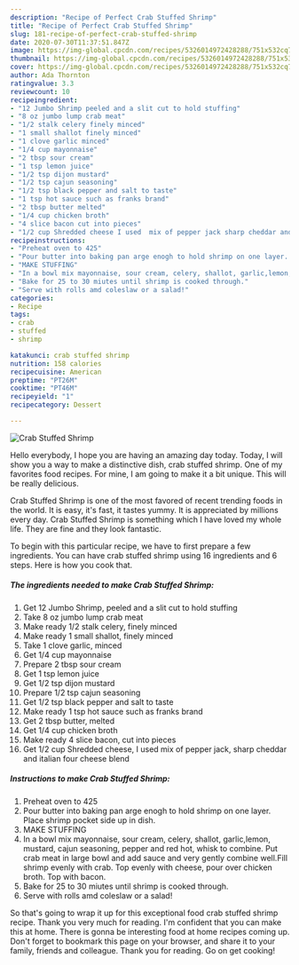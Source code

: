 ```yaml
---
description: "Recipe of Perfect Crab Stuffed Shrimp"
title: "Recipe of Perfect Crab Stuffed Shrimp"
slug: 181-recipe-of-perfect-crab-stuffed-shrimp
date: 2020-07-30T11:37:51.847Z
image: https://img-global.cpcdn.com/recipes/5326014972428288/751x532cq70/crab-stuffed-shrimp-recipe-main-photo.jpg
thumbnail: https://img-global.cpcdn.com/recipes/5326014972428288/751x532cq70/crab-stuffed-shrimp-recipe-main-photo.jpg
cover: https://img-global.cpcdn.com/recipes/5326014972428288/751x532cq70/crab-stuffed-shrimp-recipe-main-photo.jpg
author: Ada Thornton
ratingvalue: 3.3
reviewcount: 10
recipeingredient:
- "12 Jumbo Shrimp peeled and a slit cut to hold stuffing"
- "8 oz jumbo lump crab meat"
- "1/2 stalk celery finely minced"
- "1 small shallot finely minced"
- "1 clove garlic minced"
- "1/4 cup mayonnaise"
- "2 tbsp sour cream"
- "1 tsp lemon juice"
- "1/2 tsp dijon mustard"
- "1/2 tsp cajun seasoning"
- "1/2 tsp black pepper and salt to taste"
- "1 tsp hot sauce such as franks brand"
- "2 tbsp butter melted"
- "1/4 cup chicken broth"
- "4 slice bacon cut into pieces"
- "1/2 cup Shredded cheese I used  mix of pepper jack sharp cheddar and italian four cheese blend"
recipeinstructions:
- "Preheat oven to 425"
- "Pour butter into baking pan arge enogh to hold shrimp on one layer. Place shrimp pocket side up in dish."
- "MAKE STUFFING"
- "In a bowl mix mayonnaise, sour cream, celery, shallot, garlic,lemon, mustard, cajun seasoning, pepper and red hot, whisk to combine. Put crab meat in large bowl and add sauce and very gently combine well.Fill shrimp evenly with crab. Top evenly with cheese, pour over chicken broth. Top with bacon."
- "Bake for 25 to 30 miutes until shrimp is cooked through."
- "Serve with rolls amd coleslaw or a salad!"
categories:
- Recipe
tags:
- crab
- stuffed
- shrimp

katakunci: crab stuffed shrimp 
nutrition: 158 calories
recipecuisine: American
preptime: "PT26M"
cooktime: "PT46M"
recipeyield: "1"
recipecategory: Dessert

---
```



![Crab Stuffed Shrimp](https://img-global.cpcdn.com/recipes/5326014972428288/751x532cq70/crab-stuffed-shrimp-recipe-main-photo.jpg)

Hello everybody, I hope you are having an amazing day today. Today, I will show you a way to make a distinctive dish, crab stuffed shrimp. One of my favorites food recipes. For mine, I am going to make it a bit unique. This will be really delicious.

Crab Stuffed Shrimp is one of the most favored of recent trending foods in the world. It is easy, it's fast, it tastes yummy. It is appreciated by millions every day. Crab Stuffed Shrimp is something which I have loved my whole life. They are fine and they look fantastic.




To begin with this particular recipe, we have to first prepare a few ingredients. You can have crab stuffed shrimp using 16 ingredients and 6 steps. Here is how you cook that.

<!--inarticleads1-->

##### The ingredients needed to make Crab Stuffed Shrimp:

1. Get 12 Jumbo Shrimp, peeled and a slit cut to hold stuffing
1. Take 8 oz jumbo lump crab meat
1. Make ready 1/2 stalk celery, finely minced
1. Make ready 1 small shallot, finely minced
1. Take 1 clove garlic, minced
1. Get 1/4 cup mayonnaise
1. Prepare 2 tbsp sour cream
1. Get 1 tsp lemon juice
1. Get 1/2 tsp dijon mustard
1. Prepare 1/2 tsp cajun seasoning
1. Get 1/2 tsp black pepper and salt to taste
1. Make ready 1 tsp hot sauce such as franks brand
1. Get 2 tbsp butter, melted
1. Get 1/4 cup chicken broth
1. Make ready 4 slice bacon, cut into pieces
1. Get 1/2 cup Shredded cheese, I used  mix of pepper jack, sharp cheddar and italian four cheese blend




<!--inarticleads2-->

##### Instructions to make Crab Stuffed Shrimp:

1. Preheat oven to 425
1. Pour butter into baking pan arge enogh to hold shrimp on one layer. Place shrimp pocket side up in dish.
1. MAKE STUFFING
1. In a bowl mix mayonnaise, sour cream, celery, shallot, garlic,lemon, mustard, cajun seasoning, pepper and red hot, whisk to combine. Put crab meat in large bowl and add sauce and very gently combine well.Fill shrimp evenly with crab. Top evenly with cheese, pour over chicken broth. Top with bacon.
1. Bake for 25 to 30 miutes until shrimp is cooked through.
1. Serve with rolls amd coleslaw or a salad!




So that's going to wrap it up for this exceptional food crab stuffed shrimp recipe. Thank you very much for reading. I'm confident that you can make this at home. There is gonna be interesting food at home recipes coming up. Don't forget to bookmark this page on your browser, and share it to your family, friends and colleague. Thank you for reading. Go on get cooking!
